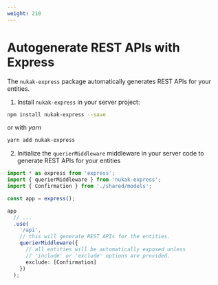 ```yaml
---
weight: 210
---
```


# Autogenerate REST APIs with Express

The `nukak-express` package automatically generates REST APIs for your entities.

1. Install `nukak-express` in your server project:

```sh
npm install nukak-express --save
```

or with _yarn_

```sh
yarn add nukak-express
```

2. Initialize the `querierMiddleware` middleware in your server code to generate REST APIs for your entities

```ts
import * as express from 'express';
import { querierMiddleware } from 'nukak-express';
import { Confirmation } from './shared/models';

const app = express();

app
  // ...
  .use(
    '/api',
    // this will generate REST APIs for the entities.
    querierMiddleware({
      // all entities will be automatically exposed unless
      // 'include' or 'exclude' options are provided.
      exclude: [Confirmation]
    })
  );
```
